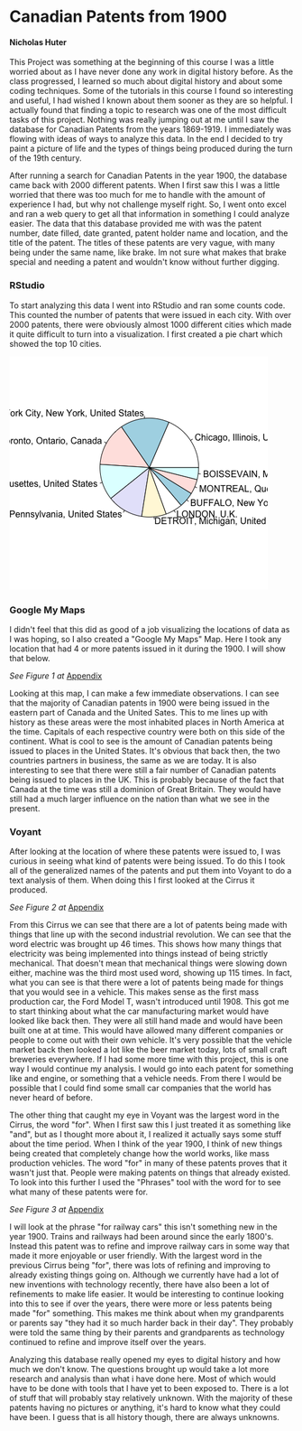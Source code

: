 # Canadian Patents from 1900

#### Nicholas Huter

This Project was something at the beginning of this course I was a little worried about as I have never done any work in digital history before. As the class progressed, I learned so much about digital history and about some coding techniques. Some of the tutorials in this course I found so interesting and useful, I had wished I known about them sooner as they are so helpful. I actually found that finding a topic to research was one of the most difficult tasks of this project. Nothing was really jumping out at me until I saw the database for Canadian Patents from the years 1869-1919. I immediately was flowing with ideas of ways to analyze this data. In the end I decided to try paint a picture of life and the types of things being produced during the turn of the 19th century.

After running a search for Canadian Patents in the year 1900, the database came back with 2000 different patents. When I first saw this I was a little worried that there was too much for me to handle with the amount of experience I had, but why not challenge myself right. So, I went onto excel and ran a web query to get all that information in something I could analyze easier. The data that this database provided me with was the patent number, date filled, date granted, patent holder name and location, and the title of the patent. The titles of these patents are very vague, with many being under the same name, like brake. Im not sure what makes that brake special and needing a patent and wouldn't know without further digging.

### RStudio

To start analyzing this data I went into RStudio and ran some counts code. This counted the number of patents that were issued in each city. With over 2000 patents, there were obviously almost 1000 different cities which made it quite difficult to turn into a visualization. I first created a pie chart which showed the top 10 cities.

![alt text](https://github.com/nich4520/Part-4/blob/main/repository-4/Pie-Chart.png?raw=true)

### Google My Maps

I didn't feel that this did as good of a job visualizing the locations of data as I was hoping, so I also created a "Google My Maps" Map. Here I took any location that had 4 or more patents issued in it during the 1900. I will show that below.

_See Figure 1 at_ [Appendix](https://nich4520.github.io/Part-4/)

Looking at this map, I can make a few immediate observations. I can see that the majority of Canadian patents in 1900 were being issued in the eastern part of Canada and the United Sates. This to me lines up with history as these areas were the most inhabited places in North America at the time. Capitals of each respective country were both on this side of the continent. What is cool to see is the amount of Canadian patents being issued to places in the United States. It's obvious that back then, the two countries partners in business, the same as we are today. It is also interesting to see that there were still a fair number of Canadian patents being issued to places in the UK. This is probably because of the fact that Canada at the time was still a dominion of Great Britain. They would have still had a much larger influence on the nation than what we see in the present.

### Voyant

After looking at the location of where these patents were issued to, I was curious in seeing what kind of patents were being issued. To do this I took all of the generalized names of the patents and put them into Voyant to do a text analysis of them. When doing this I first looked at the Cirrus it produced.

_See Figure 2 at_ [Appendix](https://nich4520.github.io/Part-4/)

From this Cirrus we can see that there are a lot of patents being made with things that line up with the second industrial revolution. We can see that the word electric was brought up 46 times. This shows how many things that electricity was being implemented into things instead of being strictly mechanical. That doesn't mean that mechanical things were slowing down either, machine was the third most used word, showing up 115 times. In fact, what you can see is that there were a lot of patents being made for things that you would see in a vehicle. This makes sense as the first mass production car, the Ford Model T, wasn't introduced until 1908. This got me to start thinking about what the car manufacturing market would have looked like back then. They were all still hand made and would have been built one at at time. This would have allowed many different companies or people to come out with their own vehicle. It's very possible that the vehicle market back then looked a lot like the beer market today, lots of small craft breweries everywhere. If I had some more time with this project, this is one way I would continue my analysis. I would go into each patent for something like and engine, or something that a vehicle needs. From there I would be possible that I could find some small car companies that the world has never heard of before.

The other thing that caught my eye in Voyant was the largest word in the Cirrus, the word "for". When I first saw this I just treated it as something like "and", but as I thought more about it, I realized it actually says some stuff about the time period. When I think of the year 1900, I think of new things being created that completely change how the world works, like mass production vehicles. The word "for" in many of these patents proves that it wasn't just that. People were making patents on things that already existed. To look into this further I used the "Phrases" tool with the word for to see what many of these patents were for.

_See Figure 3 at_ [Appendix](https://nich4520.github.io/Part-4/)

I will look at the phrase "for railway cars" this isn't something new in the year 1900. Trains and railways had been around since the early 1800's. Instead this patent was to refine and improve railway cars in some way that made it more enjoyable or user friendly. With the largest word in the previous Cirrus being "for", there was lots of refining and improving to already existing things going on. Although we currently have had a lot of new inventions with technology recently, there have also been a lot of refinements to make life easier. It would be interesting to continue looking into this to see if over the years, there were more or less patents being made "for" something. This makes me think about when my grandparents or parents say "they had it so much harder back in their day". They probably were told the same thing by their parents and grandparents as technology continued to refine and improve itself over the years.

Analyzing this database really opened my eyes to digital history and how much we don't know. The questions brought up would take a lot more research and analysis than what i have done here. Most of which would have to be done with tools that I have yet to been exposed to. There is a lot of stuff that will probably stay relatively unknown. With the majority of these patents having no pictures or anything, it's hard to know what they could have been. I guess that is all history though, there are always unknowns.
